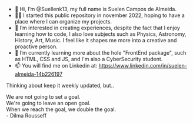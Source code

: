 - 👋 Hi, I’m @Suellenk13, my full name is Suelen Campos de Almeida.
- 👩‍💻 I started this public repository in november 2022, hoping to have a place where I can organize my projects.
- 👀 I’m interested in creating experiences, despite the fact that I enjoy learning how to code, I also love subjects such as Physics, Astronomy, History, Art, Music. 
I feel like it shapes me more into a creative and proactive person.
- 🌱 I’m currently learning more about the hole "FrontEnd package", such as HTML, CSS and JS, and I'm also a CyberSecurity student.
- 📫 You will find me on Linkedin at: https://www.linkedin.com/in/suelen-almeida-14b226197

Thinking about keep it weekly updated, but.. 

We are not going to set a goal. <br>
We're going to leave an open goal. <br>
When we reach the goal, we double the goal. <br>
&#45; Dilma Rousseff


